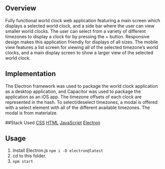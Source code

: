 ## Overview
Fully functional world clock web application featuring a main screen which displays a selected world clock, and a side bar where the user can view smaller world clocks. The user can select from a variety of different timezones to display a clock for by pressing the + button. Responsive design makes this application friendly for displays of all sizes. The mobile view features a list screen for viewing all of the selected timezone’s world clocks, and a main display screen to show a larger view of the selected world clock.

## Implementation
The Electron framework was used to package the world clock application as a desktop application, and Capacitor was used to package the application as an iOS app. The timezone offsets of each clock are represented in the hash. To select/deselect timezones, a modal is offered with a select element with all of the different available timezones. The modal is from materialze.

##Stack Used
[CSS](https://www.w3schools.com/css/default.asp)
[HTML](https://www.w3schools.com/html/default.asp)
[JavaScript](https://www.w3schools.com/js/default.asp)
[Electron](https://www.electronjs.org)


## Usage
1. Install Electron.js
    ``npm i -D electron@latest``
2. cd to this folder.
3. `npm start`
